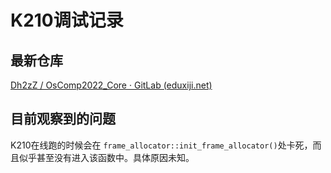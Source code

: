 # K210调试记录

## 最新仓库

[Dh2zZ / OsComp2022_Core · GitLab (eduxiji.net)](https://gitlab.eduxiji.net/dh2zz/oscomp2022_core/)

## 目前观察到的问题

K210在线跑的时候会在 `frame_allocator::init_frame_allocator()`处卡死，而且似乎甚至没有进入该函数中。具体原因未知。
